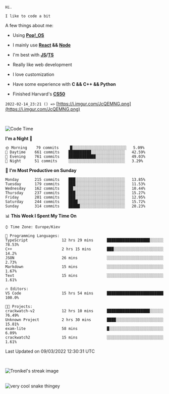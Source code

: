 ```
Hi.

I like to code a bit
```

A few things about me:

-   Using **[Pop!\_OS](https://pop.system76.com/)**

-   I mainly use **[React](https://reactjs.org/) && [Node](https://nodejs.org/en/)**

-   I'm best with **[JS](https://www.javascript.com/)/[TS](https://www.typescriptlang.org/)**

-   Really like web development

-   I love customization

-   Have some experience with **C && C++ && Python**

-   Finished Harvard's **[CS50](https://cs50.harvard.edu)**

`2022-02-14_23:21 () =>` [https://i.imgur.com/JcQEMNG.png](https://i.imgur.com/JcQEMNG.png)

<br>

<!--START_SECTION:waka-->
![Code Time](http://img.shields.io/badge/Code%20Time-413%20hrs%2017%20mins-blue)

**I'm a Night 🦉** 

```text
🌞 Morning    79 commits     █░░░░░░░░░░░░░░░░░░░░░░░░   5.09% 
🌆 Daytime    661 commits    ██████████░░░░░░░░░░░░░░░   42.59% 
🌃 Evening    761 commits    ████████████░░░░░░░░░░░░░   49.03% 
🌙 Night      51 commits     ░░░░░░░░░░░░░░░░░░░░░░░░░   3.29%

```
📅 **I'm Most Productive on Sunday** 

```text
Monday       215 commits    ███░░░░░░░░░░░░░░░░░░░░░░   13.85% 
Tuesday      179 commits    ███░░░░░░░░░░░░░░░░░░░░░░   11.53% 
Wednesday    162 commits    ██░░░░░░░░░░░░░░░░░░░░░░░   10.44% 
Thursday     237 commits    ███░░░░░░░░░░░░░░░░░░░░░░   15.27% 
Friday       201 commits    ███░░░░░░░░░░░░░░░░░░░░░░   12.95% 
Saturday     244 commits    ████░░░░░░░░░░░░░░░░░░░░░   15.72% 
Sunday       314 commits    █████░░░░░░░░░░░░░░░░░░░░   20.23%

```


📊 **This Week I Spent My Time On** 

```text
⌚︎ Time Zone: Europe/Kiev

💬 Programming Languages: 
TypeScript               12 hrs 29 mins      ███████████████████░░░░░░   78.53% 
C++                      2 hrs 15 mins       ███░░░░░░░░░░░░░░░░░░░░░░   14.2% 
JSON                     26 mins             ░░░░░░░░░░░░░░░░░░░░░░░░░   2.73% 
Markdown                 15 mins             ░░░░░░░░░░░░░░░░░░░░░░░░░   1.67% 
Text                     15 mins             ░░░░░░░░░░░░░░░░░░░░░░░░░   1.61%

🔥 Editors: 
VS Code                  15 hrs 54 mins      █████████████████████████   100.0%

🐱‍💻 Projects: 
crackwatch-v2            12 hrs 10 mins      ███████████████████░░░░░░   76.49% 
Unknown Project          2 hrs 30 mins       ████░░░░░░░░░░░░░░░░░░░░░   15.81% 
exam-lite                58 mins             █░░░░░░░░░░░░░░░░░░░░░░░░   6.09% 
crackwatch2              15 mins             ░░░░░░░░░░░░░░░░░░░░░░░░░   1.61%

```


 Last Updated on 09/03/2022 12:30:31 UTC
<!--END_SECTION:waka-->

<br>

<p><img align="center" src="https://github-readme-streak-stats.herokuapp.com/?user=Trunkelis&theme=dark" alt="Tronikel's streak image" /></p>

<br>

<img title="" src="https://raw.githubusercontent.com/Trunkelis/Trunkelis/output/github-contribution-grid-snake.svg" alt="very cool snake thingey" data-align="left">
